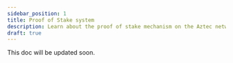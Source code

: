 ```yaml
---
sidebar_position: 1
title: Proof of Stake system
description: Learn about the proof of stake mechanism on the Aztec network.
draft: true
---
```


This doc will be updated soon.